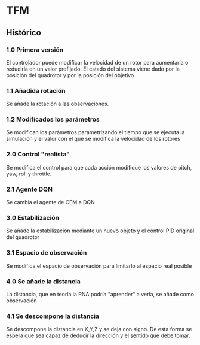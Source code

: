 # TFM

## Histórico

### 1.0 Primera versión
El controlador puede modificar la velocidad de un rotor para aumentarla o reducirla en un valor prefijado. El estado del sistema viene dado por la posición del quadrotor y por la posición del objetivo

### 1.1 Añadida rotación
Se añade la rotación a las observaciones.

### 1.2 Modificados los parámetros
Se modifican los parámetros parametrizando el tiempo que se ejecuta la simulación y el valor con el que se modifica la velocidad de los rotores

### 2.0 Control "realista"
Se modifica el control para que cada acción modifique los valores de pitch, yaw, roll y throttle.

### 2.1 Agente DQN
Se cambia el agente de CEM a DQN

### 3.0 Estabilización
Se añade la estabilización mediante un nuevo objeto y el control PID original del quadrotor

### 3.1 Espacio de observación 
Se modifica el espacio de observación para limitarlo al espacio real posible

### 4.0 Se añade la distancia
La distancia, que en teoría la RNA podría "aprender" a verla, se añade como observación

### 4.1 Se descompone la distancia
Se descompone la distancia en X,Y,Z y se deja con signo. De esta forma se espera que sea capaz de deducir la dirección y el sentido que debe tomar.